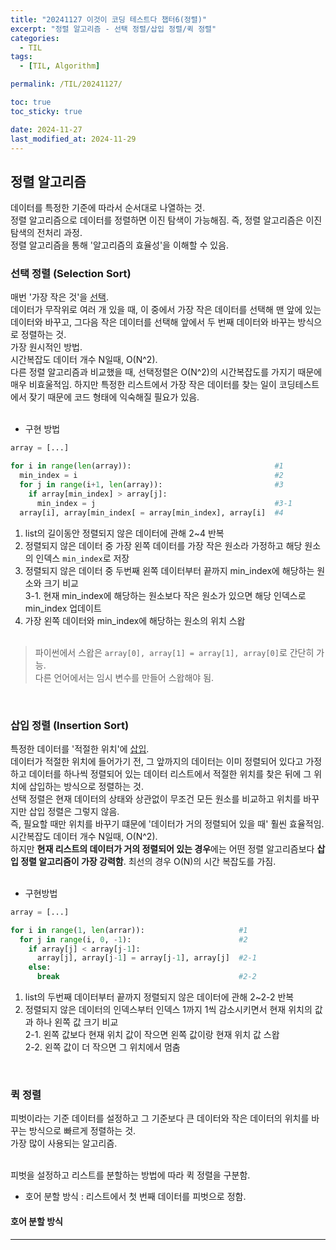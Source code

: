 ```yaml
---
title: "20241127 이것이 코딩 테스트다 챕터6(정렬)"
excerpt: "정렬 알고리즘 - 선택 정렬/삽입 정렬/퀵 정렬"
categories:
  - TIL
tags:
  - [TIL, Algorithm]

permalink: /TIL/20241127/

toc: true
toc_sticky: true

date: 2024-11-27
last_modified_at: 2024-11-29
---
```


## 정렬 알고리즘
데이터를 특정한 기준에 따라서 순서대로 나열하는 것.<br>
정렬 알고리즘으로 데이터를 정렬하면 이진 탐색이 가능해짐. 즉, 정렬 알고리즘은 이진 탐색의 전처리 과정.<br>
정렬 알고리즘을 통해 '알고리즘의 효율성'을 이해할 수 있음.<br>

### 선택 정렬 (Selection Sort)
매번 '가장 작은 것'을 <ins>선택</ins>.<br>
데이터가 무작위로 여러 개 있을 때, 이 중에서 가장 작은 데이터를 선택해 맨 앞에 있는 데이터와 바꾸고, 그다음 작은 데이터를 선택해 앞에서 두 번째 데이터와 바꾸는 방식으로 정렬하는 것. <br>
가장 원시적인 방법.<br>
시간복잡도 데이터 개수 N일때, O(N^2).<br>
다른 정렬 알고리즘과 비교했을 때, 선택정렬은 O(N^2)의 시간복잡도를 가지기 때문에 매우 비효울적임. 하지만 특정한 리스트에서 가장 작은 데이터를 찾는 일이 코딩테스트에서 잦기 때문에 코드 형태에 익숙해질 필요가 있음.<br><br>

- 구현 방법

```python
array = [...]

for i in range(len(array)):                                #1
  min_index = i                                            #2
  for j in range(i+1, len(array)):                         #3
    if array[min_index] > array[j]:
      min_index = j                                        #3-1
  array[i], array[min_index[ = array[min_index], array[i]  #4
```
1. list의 길이동안 정렬되지 않은 데이터에 관해 2~4 반복
2. 정렬되지 않은 데이터 중 가장 왼쪽 데이터를 가장 작은 원소라 가정하고 해당 원소의 인덱스 ```min_index```로 저장
3. 정렬되지 않은 데이터 중 두번째 왼쪽 데이터부터 끝까지 min_index에 해당하는 원소와 크기 비교<br>
  3-1. 현재 min_index에 해당하는 원소보다 작은 원소가 있으면 해당 인덱스로 min_index 업데이트
4. 가장 왼쪽 데이터와 min_index에 해당하는 원소의 위치 스왑
<br><br>

> 파이썬에서 스왑은 ```array[0], array[1] = array[1], array[0]```로 간단히 가능.<br>
> 다른 언어에서는 임시 변수를 만들어 스왑해야 됨.

<br>

### 삽입 정렬 (Insertion Sort)
특정한 데이터를 '적절한 위치'에 <ins>삽입</ins>.<br>
데이터가 적절한 위치에 들어가기 전, 그 앞까지의 데이터는 이미 정렬되어 있다고 가정하고 데이터를 하나씩 정렬되어 있는 데이터 리스트에서 적절한 위치를 찾은 뒤에 그 위치에 삽입하는 방식으로 정렬하는 것. <br>
선택 정렬은 현재 데이터의 상태와 상관없이 무조건 모든 원소를 비교하고 위치를 바꾸지만 삽입 정렬은 그렇지 않음.<br>
즉, 필요할 때만 위치를 바꾸기 떄문에 '데이터가 거의 정렬되어 있을 때' 훨씬 효율적임.<br>
시간복잡도 데이터 개수 N일때, O(N^2).<br>
하지만 **현재 리스트의 데이터가 거의 정렬되어 있는 경우**에는 어떤 정렬 알고리즘보다 **삽입 정렬 알고리즘이 가장 강력함**. 최선의 경우 O(N)의 시간 복잡도를 가짐.<br><br>

- 구현방법

```python
array = [...]

for i in range(1, len(arrar)):                     #1
  for j in range(i, 0, -1):                        #2
    if array[j] < array[j-1]:
      array[j], array[j-1] = array[j-1], array[j]  #2-1
    else:
      break                                        #2-2
```
1. list의 두번째 데이터부터 끝까지 정렬되지 않은 데이터에 관해 2~2-2 반복
2. 정렬되지 않은 데이터의 인덱스부터 인덱스 1까지 1씩 감소시키면서 현재 위치의 값과 하나 왼쪽 값 크기 비교<br>
  2-1. 왼쪽 값보다 현재 위치 값이 작으면 왼쪽 값이랑 현재 위치 값 스왑<br>
  2-2. 왼쪽 값이 더 작으면 그 위치에서 멈춤<br>

<br>

### 퀵 정렬
피벗이라는 기준 데이터를 설정하고 그 기준보다 큰 데이터와 작은 데이터의 위치를 바꾸는 방식으로 빠르게 정렬하는 것.<br>
가장 많이 사용되는 알고리즘.<br><br> 

피벗을 설정하고 리스트를 분할하는 방법에 따라 퀵 정렬을 구분함.<br>

- 호어 분할 방식 : 리스트에서 첫 번째 데이터를 피벗으로 정함.

#### 호어 분할 방식


<hr>
